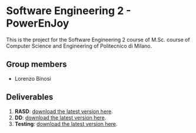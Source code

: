 # Software Engineering 2 - PowerEnJoy

This is the project for the Software Engineering 2 course of M.Sc. course of Computer Science and Engineering of Politecnico di Milano.

## Group members
* Lorenzo Binosi

## Deliverables

1. **RASD**: [download the latest version here](https://github.com/LorenzoBinosi/SW2Project/raw/master/RASD/Rasdv2.pdf).
1. **DD**: [download the latest version here](https://github.com/LorenzoBinosi/SW2Project/raw/master/DD/DDv2.pdf).
1. **Testing**: [download the latest version here]().

